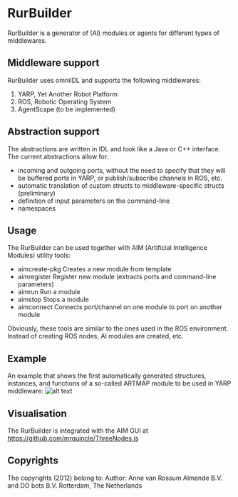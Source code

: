 # RurBuilder
RurBuilder is a generator of (AI) modules or agents for different types of middlewares. 

## Middleware support
RurBuilder uses omniIDL and supports the following middlewares:
1. YARP, Yet Another Robot Platform
2. ROS, Robotic Operating System
3. AgentScape (to be implemented)

## Abstraction support
The abstractions are written in IDL and look like a Java or C++ interface. The current abstractions allow for:
- incoming and outgoing ports, without the need to specify that they will be buffered ports in YARP, or publish/subscribe channels in ROS, etc. 
- automatic translation of custom structs to middleware-specific structs (preliminary)
- definition of input parameters on the command-line
- namespaces

## Usage
The RurBuilder can be used together with AIM (Artificial Intelligence Modules) utility tools:
- aimcreate-pkg Creates a new module from template
- aimregister Register new module (extracts ports and command-line parameters) 
- aimrun Run a module
- aimstop Stops a module
- aimconnect Connects port/channel on one module to port on another module

Obviously, these tools are similar to the ones used in the ROS environment. Instead of creating ROS nodes, AI modules are created, etc.

## Example
An example that shows the first automatically generated structures, instances, and functions of a so-called ARTMAP module to be used in YARP middleware:
![alt text](https://github.com/mrquincle/rur-builder/raw/master/doc/rur_idl2yarp.jpg "IDL to YARP example")

## Visualisation
The RurBuilder is integrated with the AIM GUI at https://github.com/mrquincle/ThreeNodes.js

## Copyrights
The copyrights (2012) belong to:
  Author: Anne van Rossum
  Almende B.V. and DO bots B.V.
  Rotterdam, The Netherlands
